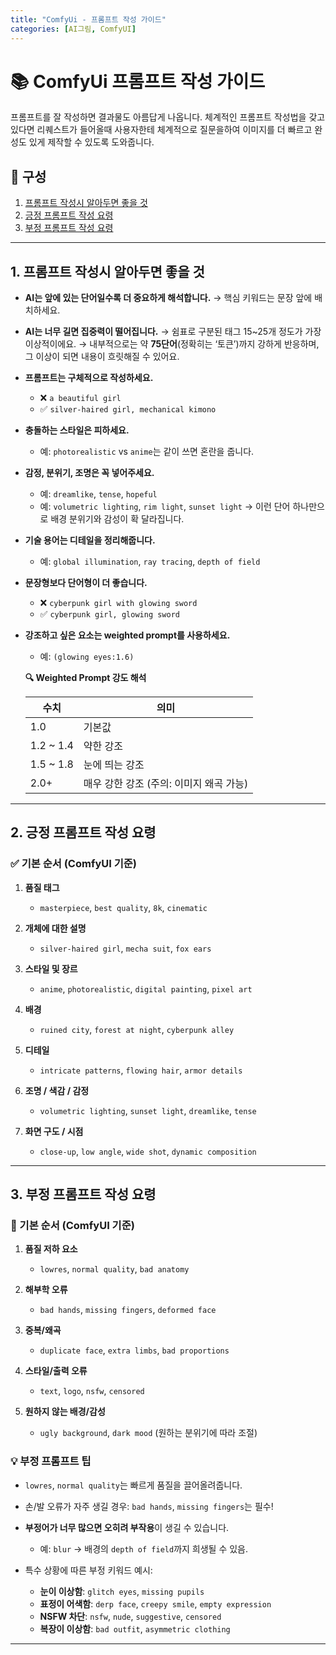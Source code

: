 ```yaml
---
title: "ComfyUi - 프롬프트 작성 가이드"
categories: [AI그림, ComfyUI]
---
```


# 📚 ComfyUi 프롬프트 작성 가이드

프롬프트를 잘 작성하면 결과물도 아름답게 나옵니다.
체계적인 프롬프트 작성법을 갖고있다면 리퀘스트가 들어올때 사용자한테 체계적으로 질문을하여 이미지를 더 빠르고 완성도 있게 제작할 수 있도록 도와줍니다.

## 📘 구성

1. [프롬프트 작성시 알아두면 좋을 것](#1-프롬프트-작성시-알아두면-좋을-것)
2. [긍정 프롬프트 작성 요령](#2-긍정-프롬프트-작성-요령)
3. [부정 프롬프트 작성 요령](#3-부정-프롬프트-작성-요령)

---

## 1. 프롬프트 작성시 알아두면 좋을 것

* **AI는 앞에 있는 단어일수록 더 중요하게 해석합니다.**
  → 핵심 키워드는 문장 앞에 배치하세요.

* **AI는 너무 길면 집중력이 떨어집니다.**
  → 쉼표로 구분된 태그 15~25개 정도가 가장 이상적이에요.
  → 내부적으로는 약 **75단어**(정확히는 ‘토큰’)까지 강하게 반응하며,
  그 이상이 되면 내용이 흐릿해질 수 있어요.

* **프롬프트는 구체적으로 작성하세요.**

  * ❌ `a beautiful girl`
  * ✅ `silver-haired girl, mechanical kimono`

* **충돌하는 스타일은 피하세요.**

  * 예: `photorealistic` vs `anime`는 같이 쓰면 혼란을 줍니다.

* **감정, 분위기, 조명은 꼭 넣어주세요.**

  * 예: `dreamlike`, `tense`, `hopeful`
  * 예: `volumetric lighting`, `rim light`, `sunset light`
    → 이런 단어 하나만으로 배경 분위기와 감성이 확 달라집니다.

* **기술 용어는 디테일을 정리해줍니다.**

  * 예: `global illumination`, `ray tracing`, `depth of field`

* **문장형보다 단어형이 더 좋습니다.**

  * ❌ `cyberpunk girl with glowing sword`
  * ✅ `cyberpunk girl, glowing sword`

* **강조하고 싶은 요소는 weighted prompt를 사용하세요.**

  * 예: `(glowing eyes:1.6)`

  **🔍 Weighted Prompt 강도 해석**

  | 수치         | 의미                       |
  | ---------- | ------------------------ |
  | 1.0        | 기본값                      |
  | 1.2 \~ 1.4 | 약한 강조                    |
  | 1.5 \~ 1.8 | 눈에 띄는 강조                 |
  | 2.0+       | 매우 강한 강조 (주의: 이미지 왜곡 가능) |

---

## 2. 긍정 프롬프트 작성 요령

### ✅ 기본 순서 (ComfyUI 기준)

1. **품질 태그**

   * `masterpiece`, `best quality`, `8k`, `cinematic`
2. **개체에 대한 설명**

   * `silver-haired girl`, `mecha suit`, `fox ears`
3. **스타일 및 장르**

   * `anime`, `photorealistic`, `digital painting`, `pixel art`
4. **배경**

   * `ruined city`, `forest at night`, `cyberpunk alley`
5. **디테일**

   * `intricate patterns`, `flowing hair`, `armor details`
6. **조명 / 색감 / 감정**

   * `volumetric lighting`, `sunset light`, `dreamlike`, `tense`
7. **화면 구도 / 시점**

   * `close-up`, `low angle`, `wide shot`, `dynamic composition`

---

## 3. 부정 프롬프트 작성 요령

### 🚫 기본 순서 (ComfyUI 기준)

1. **품질 저하 요소**

   * `lowres`, `normal quality`, `bad anatomy`
2. **해부학 오류**

   * `bad hands`, `missing fingers`, `deformed face`
3. **중복/왜곡**

   * `duplicate face`, `extra limbs`, `bad proportions`
4. **스타일/출력 오류**

   * `text`, `logo`, `nsfw`, `censored`
5. **원하지 않는 배경/감성**

   * `ugly background`, `dark mood` (원하는 분위기에 따라 조절)

### 💡 부정 프롬프트 팁

* `lowres`, `normal quality`는 빠르게 품질을 끌어올려줍니다.
* 손/발 오류가 자주 생길 경우: `bad hands`, `missing fingers`는 필수!
* **부정어가 너무 많으면 오히려 부작용**이 생길 수 있습니다.

  * 예: `blur` → 배경의 `depth of field`까지 희생될 수 있음.
* 특수 상황에 따른 부정 키워드 예시:

  * **눈이 이상함**: `glitch eyes`, `missing pupils`
  * **표정이 어색함**: `derp face`, `creepy smile`, `empty expression`
  * **NSFW 차단**: `nsfw`, `nude`, `suggestive`, `censored`
  * **복장이 이상함**: `bad outfit`, `asymmetric clothing`

---